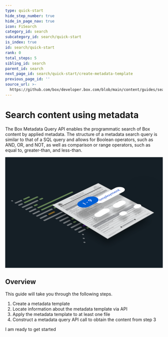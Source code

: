 ```yaml
---
type: quick-start
hide_step_number: true
hide_in_page_nav: true
icon: FiSearch
category_id: search
subcategory_id: search/quick-start
is_index: true
id: search/quick-start
rank: 0
total_steps: 5
sibling_id: search
parent_id: search
next_page_id: search/quick-start/create-metadata-template
previous_page_id: ''
source_url: >-
  https://github.com/box/developer.box.com/blob/main/content/guides/search/quick-start/0-index.md
---
```

# Search content using metadata

The Box Metadata Query API enables the programmatic search of Box content by
applied metadata. The structure of a metadata search query is similar to that of
a SQL query and allows for Boolean operators, such as AND, OR, and NOT, as well
as comparison or range operators, such as equal to, greater-than, and less-than.

<ImageFrame center>

![Metadata](./images/metadata.png)

</ImageFrame>

## Overview

This guide will take you through the following steps.

1. Create a metadata template
2. Locate information about the metadata template via API
3. Apply the metadata template to at least one file
4. Construct a metadata query API call to obtain the content from step 3

<Next>

I am ready to get started

</Next>